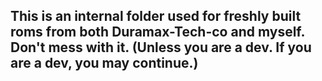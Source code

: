 ## This is an internal folder used for freshly built roms from both Duramax-Tech-co and myself. Don't mess with it. (Unless you are a dev. If you are a dev, you may continue.)
